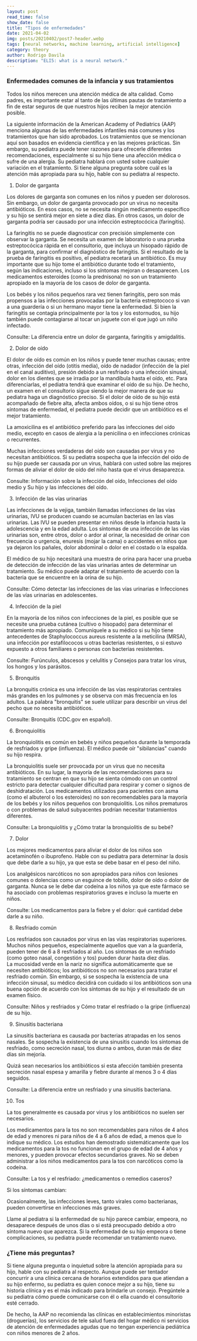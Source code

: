 ```yaml
---
layout: post
read_time: false
show_date: false
title: "Tipos de enfermedades"
date: 2021-04-02
img: posts/20210402/post7-header.webp
tags: [neural networks, machine learning, artificial intelligence]
category: theory
author: Rodrigo Davila
description: "ELI5: what is a neural network."
---
```

### Enfermedades comunes de la infancia y sus tratamientos

Todos los niños merecen una atención médica de alta calidad. Como padres, es importante estar al tanto de las últimas pautas de tratamiento a fin de estar seguros de que nuestros hijos reciben la mejor atención posible.

La siguiente información de la American Academy of Pediatrics (AAP) menciona algunas de las enfermedades infantiles más comunes y los tratamientos que han sido aprobados. Los tratamientos que se mencionan aquí son basados en evidencia científica y en las mejores prácticas. Sin embargo, su pediatra puede tener razones para ofrecerle diferentes recomendaciones, especialmente si su hijo tiene una afección médica o sufre de una alergia. Su pediatra hablará con usted sobre cualquier variación en el tratamiento. Si tiene alguna pregunta sobre cuál es la atención más apropiada para su hijo, hable con su pediatra al respecto.

1.  Dolor de garganta

Los dolores de garganta son comunes en los niños y pueden ser dolorosos. Sin embargo, un dolor de garganta provocado por un virus no necesita antibióticos. En esos casos, no se necesita ningún medicamento específico y su hijo se sentirá mejor en siete a diez días. En otros casos, un dolor de garganta podría ser causado por una infección estreptocócica (faringitis).

La faringitis no se puede diagnosticar con precisión simplemente con observar la garganta. Se necesita un examen de laboratorio o una prueba estreptocócica rápida en el consultorio, que incluya un hisopado rápido de la garganta, para confirmar el diagnóstico de faringitis. Si el resultado de la prueba de faringitis es positivo, el pediatra recetará un antibiótico. Es muy importante que su hijo tome el antibiótico durante todo el tratamiento, según las indicaciones, incluso si los síntomas mejoran o desaparecen. Los medicamentos esteroides (como la prednisona) no son un tratamiento apropiado en la mayoría de los casos de dolor de garganta.

Los bebés y los niños pequeños rara vez tienen faringitis, pero son más propensos a las infecciones provocadas por la bacteria estreptococo si van a una guardería o si un hermano mayor tiene la enfermedad. Si bien la faringitis se contagia principalmente por la tos y los estornudos, su hijo también puede contagiarse al tocar un juguete con el que jugó un niño infectado.

Consulte: La diferencia entre un dolor de garganta, faringitis y amigdalitis. 

2.  Dolor de oído

El dolor de oído es común en los niños y puede tener muchas causas; entre otras, infección del oído (otitis media), oído de nadador (infección de la piel en el canal auditivo), presión debido a un resfriado o una infección sinusal, dolor en los dientes que se irradia por la mandíbula hasta el oído, etc. Para diferenciarlas, el pediatra tendrá que examinar el oído de su hijo. De hecho, un examen en el consultorio sigue siendo la mejor manera de que su pediatra haga un diagnóstico preciso. Si el dolor de oído de su hijo está acompañado de fiebre alta, afecta ambos oídos, o si su hijo tiene otros síntomas de enfermedad, el pediatra puede decidir que un antibiótico es el mejor tratamiento.

La amoxicilina es el antibiótico preferido para las infecciones del oído medio, excepto en casos de alergia a la penicilina o en infecciones crónicas o recurrentes.

Muchas infecciones verdaderas del oído son causadas por virus y no necesitan antibióticos. Si su pediatra sospecha que la infección del oído de su hijo puede ser causada por un virus, hablará con usted sobre las mejores formas de aliviar el dolor de oído del niño hasta que el virus desaparezca.

Consulte: Información sobre la infección del oído, Infecciones del oído medio y Su hijo y las infecciones del oído.

3.  Infección de las vías urinarias

Las infecciones de la vejiga, también llamadas infecciones de las vías urinarias, IVU se producen cuando se acumulan bacterias en las vías urinarias. Las IVU se pueden presentar en niños desde la infancia hasta la adolescencia y en la edad adulta. Los síntomas de una infección de las vías urinarias son, entre otros, dolor o ardor al orinar, la necesidad de orinar con frecuencia o urgencia, enuresis (mojar la cama) o accidentes en niños que ya dejaron los pañales, dolor abdominal o dolor en el costado o la espalda.

El médico de su hijo necesitará una muestra de orina para hacer una prueba de detección de infección de las vías urinarias antes de determinar un tratamiento. Su médico puede adaptar el tratamiento de acuerdo con la bacteria que se encuentre en la orina de su hijo.

Consulte: Cómo detectar las infecciones de las vías urinarias e Infecciones de las vías urinarias en adolescentes.

4.  Infección de la piel

En la mayoría de los niños con infecciones de la piel, es posible que se necesite una prueba cutánea (cultivo o hisopado) para determinar el tratamiento más apropiado. Comuníquele a su médico si su hijo tiene antecedentes de Staphylococcus aureus resistente a la meticilina (MRSA), una infección por estafilococos u otras bacterias resistentes, o si estuvo expuesto a otros familiares o personas con bacterias resistentes.

Consulte: Furúnculos, abscesos y celulitis y Consejos para tratar los virus, los hongos y los parásitos.

5.  Bronquitis

La bronquitis crónica es una infección de las vías respiratorias centrales más grandes en los pulmones y se observa con más frecuencia en los adultos. La palabra "bronquitis" se suele utilizar para describir un virus del pecho que no necesita antibióticos.

Consulte: Bronquitis (CDC.gov en español).

6.  Bronquiolitis

La bronquiolitis es común en bebés y niños pequeños durante la temporada de resfriados y gripe (influenza). El médico puede oír "sibilancias" cuando su hijo respira.

La bronquiolitis suele ser provocada por un virus que no necesita antibióticos. En su lugar, la mayoría de las recomendaciones para su tratamiento se centran en que su hijo se sienta cómodo con un control estricto para detectar cualquier dificultad para respirar y comer o signos de deshidratación. Los medicamentos utilizados para pacientes con asma (como el albuterol o los esteroides) no son recomendables para la mayoría de los bebés y los niños pequeños con bronquiolitis. Los niños prematuros o con problemas de salud subyacentes podrían necesitar tratamientos diferentes.

Consulte: La bronquiolitis y ¿Cómo tratar la bronquiolitis de su bebé?

7.  Dolor

Los mejores medicamentos para aliviar el dolor de los niños son acetaminofén o ibuprofeno. Hable con su pediatra para determinar la dosis que debe darle a su hijo, ya que esta se debe basar en el peso del niño.

Los analgésicos narcóticos no son apropiados para niños con lesiones comunes o dolencias como un esguince de tobillo, dolor de oído o dolor de garganta. Nunca se le debe dar codeína a los niños ya que este fármaco se ha asociado con problemas respiratorios graves e incluso la muerte en niños.

Consulte: Los medicamentos para la fiebre y el dolor: qué cantidad debe darle a su niño.

8.  Resfriado común

Los resfriados son causados por virus en las vías respiratorias superiores. Muchos niños pequeños, especialmente aquellos que van a la guardería, pueden tener de 6 a 8 resfriados al año. Los síntomas de un resfriado (como goteo nasal, congestión y tos) pueden durar hasta diez días.  
La mucosidad verde en la nariz no significa automáticamente que se necesiten antibióticos; los antibióticos no son necesarios para tratar el resfriado común. Sin embargo, si se sospecha la existencia de una infección sinusal, su médico decidirá con cuidado si los antibióticos son una buena opción de acuerdo con los síntomas de su hijo y el resultado de un examen físico.

Consulte: Niños y resfriados y Cómo tratar el resfriado o la gripe (influenza) de su hijo.

9.  Sinusitis bacteriana

La sinusitis bacteriana es causada por bacterias atrapadas en los senos nasales. Se sospecha la existencia de una sinusitis cuando los síntomas de resfriado, como secreción nasal, tos diurna o ambos, duran más de diez días sin mejoría.

Quizá sean necesarios los antibióticos si esta afección también presenta secreción nasal espesa y amarilla y fiebre durante al menos 3 o 4 días seguidos. 

Consulte: La diferencia entre un resfriado y una sinusitis bacteriana.

10.  Tos

La tos generalmente es causada por virus y los antibióticos no suelen ser necesarios.

Los medicamentos para la tos no son recomendables para niños de 4 años de edad y menores ni para niños de 4 a 6 años de edad, a menos que lo indique su médico. Los estudios han demostrado sistemáticamente que los medicamentos para la tos no funcionan en el grupo de edad de 4 años y menores, y pueden provocar efectos secundarios graves. No se deben administrar a los niños medicamentos para la tos con narcóticos como la codeína.

Consulte: La tos y el resfriado: ¿medicamentos o remedios caseros?

Si los síntomas cambian:

Ocasionalmente, las infecciones leves, tanto virales como bacterianas, pueden convertirse en infecciones más graves.

Llame al pediatra si la enfermedad de su hijo parece cambiar, empeora, no desaparece después de unos días o si está preocupado debido a otro síntoma nuevo que aparezca. Si la enfermedad de su hijo empeora o tiene complicaciones, su pediatra puede recomendar un tratamiento nuevo.

### ¿Tiene más preguntas?

Si tiene alguna pregunta o inquietud sobre la atención apropiada para su hijo, hable con su pediatra al respecto. Aunque puede ser tentador concurrir a una clínica cercana de horarios extendidos para que atiendan a su hijo enfermo, su pediatra es quien conoce mejor a su hijo, tiene su historia clínica y es el más indicado para brindarle un consejo. Pregúntele a su pediatra cómo puede comunicarse con él o ella cuando el consultorio esté cerrado.  

De hecho, la AAP no recomienda las clínicas en establecimientos minoristas (droguerías), los servicios de tele salud fuera del hogar médico ni servicios de atención de enfermedades agudas que no tengan experiencia pediátrica con niños menores de 2 años. 
